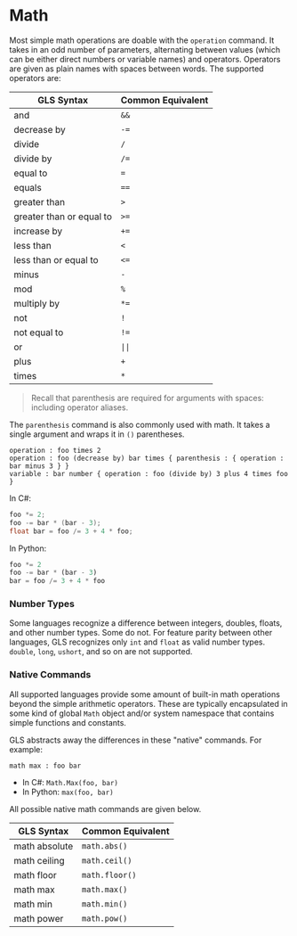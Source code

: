 # Math

Most simple math operations are doable with the `operation` command. It takes in an odd number of parameters, alternating between values \(which can be either direct numbers or variable names\) and operators. Operators are given as plain names with spaces between words. The supported operators are:

<table>
    <thead>
        <th>GLS Syntax</th>
        <th>Common Equivalent</th>
    </thead>
    <tbody>
        <tr>
            <td>and</td>
            <td><code>&&</code></td>
        </tr>
        <tr>
            <td>decrease by</td>
            <td><code>-=</code></td>
        </tr>
        <tr>
            <td>divide</td>
            <td><code>&#47;</code></td>
        </tr>
        <tr>
            <td>divide by</td>
            <td><code>&#47;=</code></td>
        </tr>
        <tr>
            <td>equal to</td>
            <td><code>=</code></td>
        </tr>
        <tr>
            <td>equals</td>
            <td><code>==</code></td>
        </tr>
        <tr>
            <td>greater than</td>
            <td><code>&gt;</code></td>
        </tr>
        <tr>
            <td>greater than or equal to</td>
            <td><code>&gt;=</code></td>
        </tr>
        <tr>
            <td>increase by</td>
            <td><code>+=</code></td>
        </tr>
        <tr>
            <td>less than</td>
            <td><code>&lt;</code></td>
        </tr>
        <tr>
            <td>less than or equal to</td>
            <td><code>&lt;=</code></td>
        </tr>
        <tr>
            <td>minus</td>
            <td><code>-</code></td>
        </tr>
        <tr>
            <td>mod</td>
            <td><code>%</code></td>
        </tr>
        <tr>
            <td>multiply by</td>
            <td><code>*=</code></td>
        </tr>
        <tr>
            <td>not</td>
            <td><code>!</code></td>
        </tr>
        <tr>
            <td>not equal to</td>
            <td><code>!=</code></td>
        </tr>
        <tr>
            <td>or</td>
            <td><code>||</code></td>
        </tr>
        <tr>
            <td>plus</td>
            <td><code>+</code></td>
        </tr>
        <tr>
            <td>times</td>
            <td><code>*</code></td>
        </tr>
    </tbody>
</table>

> Recall that parenthesis are required for arguments with spaces: including operator aliases.

The `parenthesis` command is also commonly used with math. It takes a single argument and wraps it in `()` parentheses.

```
operation : foo times 2
operation : foo (decrease by) bar times { parenthesis : { operation : bar minus 3 } }
variable : bar number { operation : foo (divide by) 3 plus 4 times foo }
```

In C\#:

```csharp
foo *= 2;
foo -= bar * (bar - 3);
float bar = foo /= 3 + 4 * foo;
```

In Python:

```python
foo *= 2
foo -= bar * (bar - 3)
bar = foo /= 3 + 4 * foo
```

### Number Types

Some languages recognize a difference between integers, doubles, floats, and other number types. Some do not. For feature parity between other languages, GLS recognizes only `int` and `float` as valid number types. `double`, `long`, `ushort`, and so on are not supported.

### Native Commands

All supported languages provide some amount of built-in math operations beyond the simple arithmetic operators. These are typically encapsulated in some kind of global `Math` object and/or system namespace that contains simple functions and constants.

GLS abstracts away the differences in these "native" commands. For example:

```
math max : foo bar
```

* In C\#: `Math.Max(foo, bar)`
* In Python: `max(foo, bar)`

All possible native math commands are given below.

<table>
    <thead>
        <th>GLS Syntax</th>
        <th>Common Equivalent</th>
    </thead>
    <tbody>
        <tr>
            <td>math absolute</td>
            <td><code>math.abs()</code></td>
        </tr>
        <tr>
            <td>math ceiling</td>
            <td><code>math.ceil()</code></td>
        </tr>
        <tr>
            <td>math floor</td>
            <td><code>math.floor()</code></td>
        </tr>
        <tr>
            <td>math max</td>
            <td><code>math.max()</code></td>
        </tr>
        <tr>
            <td>math min</td>
            <td><code>math.min()</code></td>
        </tr>
        <tr>
            <td>math power</td>
            <td><code>math.pow()</code></td>
        </tr>
    </tbody>
</table>


